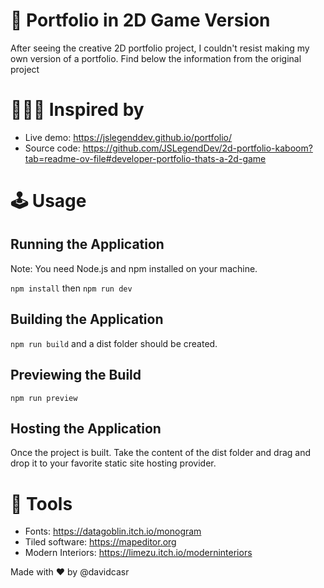 # 👾 Portfolio in 2D Game Version

After seeing the creative 2D portfolio project, I couldn't resist making my own version of a portfolio. Find below the information from the original project

# 👨🏼‍💻 Inspired by

- Live demo: https://jslegenddev.github.io/portfolio/
- Source code: https://github.com/JSLegendDev/2d-portfolio-kaboom?tab=readme-ov-file#developer-portfolio-thats-a-2d-game

# 🕹️ Usage

## Running the Application
Note: You need Node.js and npm installed on your machine.

`npm install` then `npm run dev`

## Building the Application
`npm run build` and a dist folder should be created.

## Previewing the Build
`npm run preview`

## Hosting the Application
Once the project is built. Take the content of the dist folder and drag and drop it to your favorite static site hosting provider.

# 🧰 Tools

- Fonts: https://datagoblin.itch.io/monogram
- Tiled software: https://mapeditor.org
- Modern Interiors: https://limezu.itch.io/moderninteriors

Made with ❤️ by @davidcasr